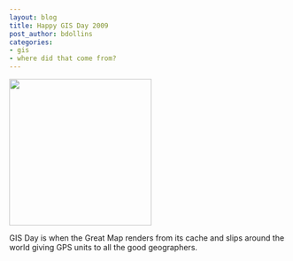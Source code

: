 ```yaml
---
layout: blog
title: Happy GIS Day 2009
post_author: bdollins
categories:
- gis
- where did that come from?
---
```


<img alt="" class="aligncenter size-full wp-image-740" height="265" src="http://geobabble.files.wordpress.com/2009/11/great_map.png" title="It's the Great Map" width="257" />

GIS Day is when the Great Map renders from its cache and slips around the world giving GPS units to all the good geographers.